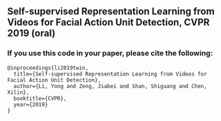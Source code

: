 ## Self-supervised Representation Learning from Videos for Facial Action Unit Detection, CVPR 2019 (oral)

### If you use this code in your paper, please cite the following:
```
@inproceedings{li2019twin,
  title={Self-supervised Representation Learning from Videos for Facial Action Unit Detection},
  author={Li, Yong and Zeng, Jiabei and Shan, Shiguang and Chen, Xilin},
  booktitle={CVPR},
  year={2019}
}
```
